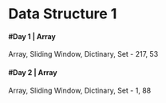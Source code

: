# Data Structure 1
#### #Day 1 | Array 
Array, Sliding Window, Dictinary, Set - 217, 53

#### #Day 2 | Array 
Array, Sliding Window, Dictinary, Set - 1, 88
